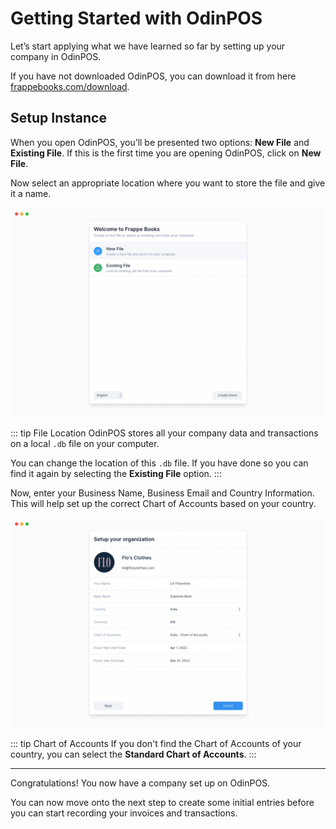 # Getting Started with OdinPOS

Let’s start applying what we have learned so far by setting up your company in
OdinPOS.

If you have not downloaded OdinPOS, you can download it from here
[frappebooks.com/download](https://frappebooks.com/download).

## Setup Instance

When you open OdinPOS, you’ll be presented two options: **New File** and
**Existing File**. If this is the first time you are opening OdinPOS, click on
**New File**.

Now select an appropriate location where you want to store the file and give it
a name.

![New File](./images/new-file.png)

::: tip File Location
OdinPOS stores all your company data and transactions on a local `.db` file on
your computer.

You can change the location of this `.db` file. If you have done so you can find it
again by selecting the **Existing File** option.
:::

Now, enter your Business Name, Business Email and Country Information. This will
help set up the correct Chart of Accounts based on your country.

![Setup Wizard](./images/setup-wizard.png)

::: tip Chart of Accounts
If you don't find the Chart of Accounts of your country, you can select the
**Standard Chart of Accounts**.
:::

---

Congratulations! You now have a company set up on OdinPOS.

You can now move onto the next step to create some initial entries before you
can start recording your invoices and transactions.
